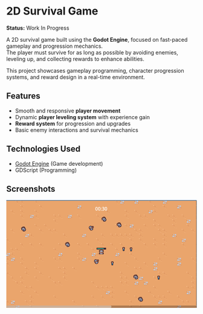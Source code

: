 # 2D Survival Game

**Status:** Work In Progress

A 2D survival game built using the **Godot Engine**, focused on fast-paced gameplay and progression mechanics.  
The player must survive for as long as possible by avoiding enemies, leveling up, and collecting rewards to enhance abilities.

This project showcases gameplay programming, character progression systems, and reward design in a real-time environment.

## Features

- Smooth and responsive **player movement**
- Dynamic **player leveling system** with experience gain
- **Reward system** for progression and upgrades
- Basic enemy interactions and survival mechanics

## Technologies Used

- [Godot Engine](https://godotengine.org/) (Game development)
- GDScript (Programming)

## Screenshots

![Gameplay](/images/gameplay_1.png)
